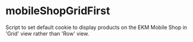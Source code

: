 # mobileShopGridFirst
Script to set default cookie to display products on the EKM Mobile Shop in 'Grid' view rather than 'Row' view. 

